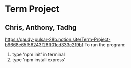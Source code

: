 # Term Project

## Chris, Anthony, Tadhg

https://gaudy-pulsar-28b.notion.site/Term-Project-b9668e65f56243f28ff01cd333c219bf
To run the program:

1. type 'npm init' in terminal
2. type 'npm install express'
